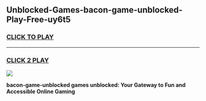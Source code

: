 
## Unblocked-Games-bacon-game-unblocked-Play-Free-uy6t5
<h3>
<a href="https://premium76.site?title=bacon-game-unblocked&ref=17A">CLICK TO PLAY</a></h3>
<hr>

<h3>
<a href="https://premium76.site?title=bacon-game-unblocked&ref=17A">CLICK 2 PLAY</a>
  
</h3>

<a href="https://premium76.site?title=bacon-game-unblocked&ref=17A"><img src="https://clearcache.store/games.png"></a>


**bacon-game-unblocked games unblocked: Your Gateway to Fun and Accessible Online Gaming**
